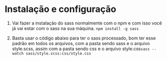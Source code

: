 # Instalação e configuração

1. Vai fazer a instalação do sass normalmente com o npm e com isso você já vai estar com o sass na sua máquina.
`npm install -g sass`

2. Basta usar o código abaixo para ter o sass processado, bom ter esse padrão em todos os arquivos, com a pasta sendo sass e o arquivo style.scss, assim com a pasta sendo css e o arquivo style.css`sass --watch sass/style.scss:css/style.css`